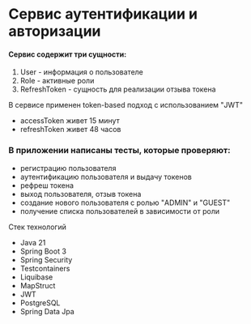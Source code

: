 # Сервис аутентификации и авторизации

#### Сервис содержит три сущности:
1. User - информация о пользователе
2. Role - активные роли
3. RefreshToken - сущность для реализации отзыва токена

В сервисе применен token-based подход с использованием "JWT"
- accessToken живет 15 минут
- refreshToken живет 48 часов

### В приложении написаны тесты, которые проверяют:
- регистрацию пользователя
- аутентификацию пользователя и выдачу токенов
- рефреш токена
- выход пользователя, отзыв токена
- создание нового пользователя с ролью "ADMIN" и "GUEST"
- получение списка пользователей в зависимости от роли

Стек технологий
* Java 21
* Spring Boot 3
* Spring Security
* Testcontainers
* Liquibase
* MapStruct
* JWT
* PostgreSQL 
* Spring Data Jpa